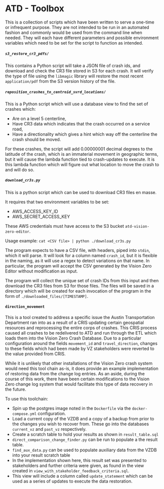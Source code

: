 # ATD - Toolbox
This is a collection of scripts which have been written to serve a one-time or infrequent purpose. They are not intended to be run in an automated fashion and commonly would be used from the command line when needed. They will each have different parameters and possible environment variables which need to be set for the script to function as intended. 

##### `s3_restore_cr3_pdfs/`
This contains a Python script will take a JSON file of crash ids, and download and check the CR3 file stored in S3 for each crash. It will verify the type of file using the `libmagic` library will restore the most recent `application/pdf` from the S3 version history of the file. 

##### `reposition_crashes_to_centroid_svrd_locations/`
This is a Python script which will use a database view to find the set of crashes which:
* Are on a level 5 centerline,
* Have CR3 data which indicates that the crash occurred on a service road,
* Have a directionality which gives a hint which way off the centerline the crash should be moved.

For these crashes, the script will add 0.00000001 decimal degrees to the latitude of the crash, which is an immaterial movement in geographic terms, but it will cause the lambda function tied to crash-updates to execute. It is this lambda function which will figure out what location to move the crash to and will do so.

##### `download_cr3s.py`
This is a python script which can be used to download CR3 files en masse. 

It requires that two environment variables to be set:
* AWS_ACCESS_KEY_ID
* AWS_SECRET_ACCESS_KEY

These AWS credentials must have access to the S3 bucket `atd-vision-zero-editor`.

Usage example: `cat <CSV file> | python ./download_cr3s.py`

The program expects to have a CSV file, with headers, piped into `stdin`, which it will parse. It will look for a column named `crash_id`, but it is flexible in the naming, as it will use a regex to detect variations on that name. In particular, the program will accept the CSV generated by the Vision Zero Editor without modification as input. 

The program will collect the unique set of crash IDs from this input and then download the CR3 files from S3 for those files. The files will be saved in a directory which will be created for each invocation of the program in the form of `./downloaded_files/[TIMESTAMP]`. 

#### `direction_movement`
This is a tool created to address a specific issue the Austin Transportation Department ran into as a result of a CRIS updating certain geospatial resources and reprocessing the entire corps of crashes. This CRIS process caused all crashes to be redelivered to ATD and run through the ETL which loads them into the Vision Zero Crash Database. Due to a particular configuration around the fields `movement_id` and `travel_direction`, changes to these fields which had been made by VZ stakeholders were reverted to the value provided from CRIS. 

While it is unlikely that other installations of the Vision Zero crash system would need this tool chain as-is, it does provide an example implementation of restoring data from the change log entries. As an aside, during the course of this work, there have been certain modifications to the Vision Zero change log system that would facilitate this type of data recovery in the future. 

To use this toolchain:
* Spin up the postgres image noted in the `Dockerfile` via the `docker-compose.yml` configuration.
*  Load a current copy of the VZDB and a copy of a backup from prior to the changes you wish to recover from. These go into the databases `current_vz` and `past_vz` respectively. 
*  Create a scratch table to hold your results as shown in `result_table.sql`
*  `direct_comparison_change_finder.py` can be run to populate a the result table.
*  `find_aux_data.py` can be used to populate auxiliary data from the VZDB into your result scratch table
*  In the implementation shown here, this result set was presented to stakeholders and further criteria were given, as found in the view created in `view_with_stakeholder_feedback_criteria.sql`.
*  This view will include a column called `update_statement` which can be used as a series of updates to execute the data restoration.
